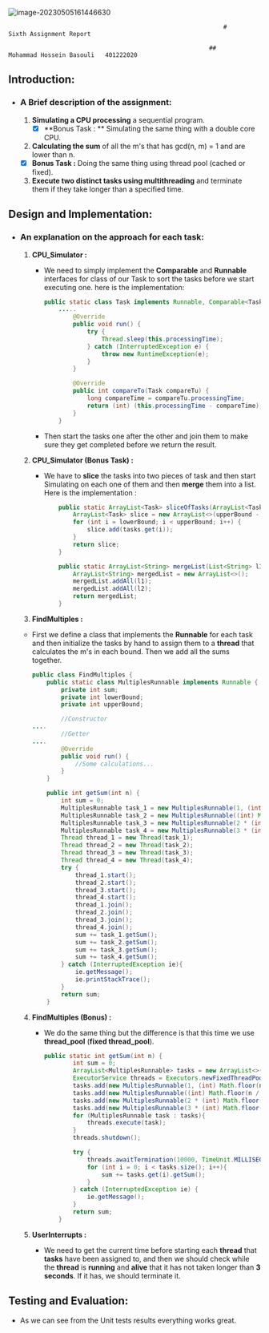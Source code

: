 ![image-20230505161446630](https://s8.uupload.ir/files/untitled_0ov0.png)

																# 							Sixth Assignment Report

															## 							Mohammad Hossein Basouli   401222020





















## Introduction:

- ### A Brief description of the assignment:

  1. **Simulating a CPU processing** a sequential program. 
     - [x] **Bonus Task : ** Simulating the same thing with a double core CPU. 

  2.  **Calculating the sum** of all the m's that has gcd(n, m) = 1 and are lower than n.
     - [x] **Bonus Task :** Doing the same thing using thread pool (cached or fixed).

  3. **Execute two distinct tasks using multithreading** and terminate them if they take longer than a specified time.

  

## Design and Implementation: 

- ### An explanation on the approach for each task:

  1. **CPU_Simulator :** 

     - We need to simply implement the **Comparable** and **Runnable** interfaces for class of our Task to sort the tasks before we start executing one. here is the implementation: 

       ```java
       public static class Task implements Runnable, Comparable<Task> {
           .....
               @Override
               public void run() {
                   try {
                       Thread.sleep(this.processingTime);
                   } catch (InterruptedException e) {
                       throw new RuntimeException(e);
                   }
               }
       
               @Override
               public int compareTo(Task compareTu) {
                   long compareTime = compareTu.processingTime;
                   return (int) (this.processingTime - compareTime);
               }
           }
       ```

     - Then start the tasks one after the other and join them to make sure they get completed before we return the result.

       

  2. **CPU_Simulator (Bonus Task) :**

     - We have to **slice** the tasks into two pieces of task and then start Simulating on each one of them and then **merge** them into a list. Here is the implementation :

       ```java
           public static ArrayList<Task> sliceOfTasks(ArrayList<Task> tasks, int lowerBound, int upperBound) {
               ArrayList<Task> slice = new ArrayList<>(upperBound - lowerBound + 1);
               for (int i = lowerBound; i < upperBound; i++) {
                   slice.add(tasks.get(i));
               }
               return slice;
           }
       
           public static ArrayList<String> mergeList(List<String> l1, List<String> l2) {
               ArrayList<String> mergedList = new ArrayList<>();
               mergedList.addAll(l1);
               mergedList.addAll(l2);
               return mergedList;
           }
       ```

  3.  **FindMultiples :**

     - First we define a class that implements the **Runnable** for each task and then initialize the tasks by hand to assign them to a **thread** that calculates the m's in each bound. Then we add all the sums together.

       ```java
       public class FindMultiples {
           public static class MultiplesRunnable implements Runnable {
               private int sum;
               private int lowerBound;
               private int upperBound;
       
               //Constructor
       ....
               //Getter
       ....
               @Override
               public void run() {
                   //Some calculations...
               }
           }
       
           public int getSum(int n) {
               int sum = 0;
               MultiplesRunnable task_1 = new MultiplesRunnable(1, (int) Math.floor(n / 4));
               MultiplesRunnable task_2 = new MultiplesRunnable((int) Math.floor(n / 4) + 1, 2 * (int) Math.floor(n / 4));
               MultiplesRunnable task_3 = new MultiplesRunnable(2 * (int) Math.floor(n / 4) + 1, 3 * (int) Math.floor(n / 4));
               MultiplesRunnable task_4 = new MultiplesRunnable(3 * (int) Math.floor(n / 4) + 1, n);
               Thread thread_1 = new Thread(task_1);
               Thread thread_2 = new Thread(task_2);
               Thread thread_3 = new Thread(task_3);
               Thread thread_4 = new Thread(task_4);
               try {
                   thread_1.start();
                   thread_2.start();
                   thread_3.start();
                   thread_4.start();
                   thread_1.join();
                   thread_2.join();
                   thread_3.join();
                   thread_4.join();
                   sum += task_1.getSum();
                   sum += task_2.getSum();
                   sum += task_3.getSum();
                   sum += task_4.getSum();
               } catch (InterruptedException ie){
                   ie.getMessage();
                   ie.printStackTrace();
               }
               return sum;
           }
       ```

       

  4. **FindMultiples (Bonus) :**

     - We do the same thing but the difference is that this time we use **thread_pool** (**fixed thread_pool**).

       ```java
       public static int getSum(int n) {
               int sum = 0;
               ArrayList<MultiplesRunnable> tasks = new ArrayList<>();
               ExecutorService threads = Executors.newFixedThreadPool(4);
               tasks.add(new MultiplesRunnable(1, (int) Math.floor(n / 4)));
               tasks.add(new MultiplesRunnable((int) Math.floor(n / 4) + 1, 2 * (int) Math.floor(n / 4)));
               tasks.add(new MultiplesRunnable(2 * (int) Math.floor(n / 4) + 1, 3 * (int) Math.floor(n / 4)));
               tasks.add(new MultiplesRunnable(3 * (int) Math.floor(n / 4) + 1, n));
               for (MultiplesRunnable task : tasks){
                   threads.execute(task);
               }
               threads.shutdown();
       
               try {
                   threads.awaitTermination(10000, TimeUnit.MILLISECONDS);
                   for (int i = 0; i < tasks.size(); i++){
                       sum += tasks.get(i).getSum();
                   }
               } catch (InterruptedException ie) {
                   ie.getMessage();
               }
               return sum;
           }
       ```

       

  5. **UserInterrupts :**

     - We need to get the current time before starting each **thread** that **tasks** have been assigned to, and then we should check while the **thread** is **running** and **alive** that it has not taken longer than **3 seconds**. If it has, we should terminate it.

  

## Testing and Evaluation:

- As we can see from the Unit tests results everything works great.

  





